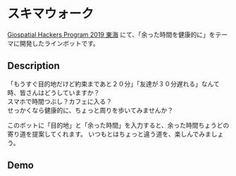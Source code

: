 # スキマウォーク
[Giospatial Hackers Program 2019 東海](https://ghp.connpass.com/) にて、「余った時間を健康的に」をテーマに開発したラインボットです。

## Description
「もうすぐ目的地だけど約束まであと２０分」「友達が３０分遅れる」なんて時、皆さんはどうしていますか？  
スマホで時間つぶし？カフェに入る？   
せっかくなら健康的に、ちょっと周りを歩いてみませんか？  
  
このボットに「目的地」と「余った時間」を入力すると、余った時間ちょうどの寄り道を提案してくれます。
いつもとはちょっと違う道を、楽しんでみましょう。

## Demo
